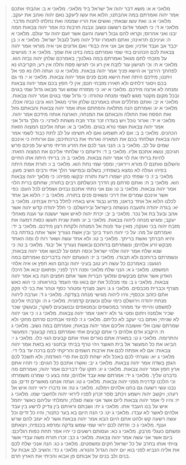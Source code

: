 > מלאכי א א: משא דבר יהוה אל ישראל ביד מלאכי.
> מלאכי א ב: אהבתי אתכם אמר יהוה ואמרתם במה אהבתנו; הלוא אח עשו ליעקב נאם יהוה ואהב את יעקב.
> מלאכי א ג: ואת עשו שנאתי; ואשים את הריו שממה ואת נחלתו לתנות מדבר.
> מלאכי א ד: כי תאמר אדום רששנו ונשוב ונבנה חרבות כה אמר יהוה צבאות המה יבנו ואני אהרוס; וקראו להם גבול רשעה והעם אשר זעם יהוה עד עולם.
> מלאכי א ה: ועיניכם תראינה; ואתם תאמרו יגדל יהוה מעל לגבול ישראל.
> מלאכי א ו: בן יכבד אב ועבד אדניו; ואם אב אני איה כבודי ואם אדונים אני איה מוראי אמר יהוה צבאות לכם הכהנים בוזי שמי ואמרתם במה בזינו את שמך.
> מלאכי א ז: מגישים על מזבחי לחם מגאל ואמרתם במה גאלנוך; באמרכם שלחן יהוה נבזה הוא.
> מלאכי א ח: וכי תגישון עור לזבח אין רע וכי תגישו פסח וחלה אין רע; הקריבהו נא לפחתך הירצך או הישא פניך אמר יהוה צבאות.
> מלאכי א ט: ועתה חלו נא פני אל ויחננו; מידכם היתה זאת הישא מכם פנים אמר יהוה צבאות.
> מלאכי א י: מי גם בכם ויסגר דלתים ולא תאירו מזבחי חנם; אין לי חפץ בכם אמר יהוה צבאות ומנחה לא ארצה מידכם.
> מלאכי א יא: כי ממזרח שמש ועד מבואו גדול שמי בגוים ובכל מקום מקטר מגש לשמי ומנחה טהורה:  כי גדול שמי בגוים אמר יהוה צבאות.
> מלאכי א יב: ואתם מחללים אותו באמרכם שלחן אדני מגאל הוא וניבו נבזה אכלו.
> מלאכי א יג: ואמרתם הנה מתלאה והפחתם אותו אמר יהוה צבאות והבאתם גזול ואת הפסח ואת החולה והבאתם את המנחה; הארצה אותה מידכם אמר יהוה.
> מלאכי א יד: וארור נוכל ויש בעדרו זכר ונדר וזבח משחת לאדני:  כי מלך גדול אני אמר יהוה צבאות ושמי נורא בגוים.
> מלאכי ב א: ועתה אליכם המצוה הזאת הכהנים.
> מלאכי ב ב: אם לא תשמעו ואם לא תשימו על לב לתת כבוד לשמי אמר יהוה צבאות ושלחתי בכם את המארה וארותי את ברכותיכם; וגם ארותיה כי אינכם שמים על לב.
> מלאכי ב ג: הנני גער לכם את הזרע וזריתי פרש על פניכם פרש חגיכם; ונשא אתכם אליו.
> מלאכי ב ד: וידעתם כי שלחתי אליכם את המצוה הזאת:  להיות בריתי את לוי אמר יהוה צבאות.
> מלאכי ב ה: בריתי היתה אתו החיים והשלום ואתנם לו מורא וייראני; ומפני שמי נחת הוא.
> מלאכי ב ו: תורת אמת היתה בפיהו ועולה לא נמצא בשפתיו; בשלום ובמישור הלך אתי ורבים השיב מעון.
> מלאכי ב ז: כי שפתי כהן ישמרו דעת ותורה יבקשו מפיהו:  כי מלאך יהוה צבאות הוא.
> מלאכי ב ח: ואתם סרתם מן הדרך הכשלתם רבים בתורה; שחתם ברית הלוי אמר יהוה צבאות.
> מלאכי ב ט: וגם אני נתתי אתכם נבזים ושפלים לכל העם:  כפי אשר אינכם שמרים את דרכי ונשאים פנים בתורה.
> מלאכי ב י: הלוא אב אחד לכלנו הלוא אל אחד בראנו; מדוע נבגד איש באחיו לחלל ברית אבתינו.
> מלאכי ב יא: בגדה יהודה ותועבה נעשתה בישראל ובירושלם:  כי חלל יהודה קדש יהוה אשר אהב ובעל בת אל נכר.
> מלאכי ב יב: יכרת יהוה לאיש אשר יעשנה ער וענה מאהלי יעקב; ומגיש מנחה ליהוה צבאות.
> מלאכי ב יג: וזאת שנית תעשו כסות דמעה את מזבח יהוה בכי ואנקה; מאין עוד פנות אל המנחה ולקחת רצון מידכם.
> מלאכי ב יד: ואמרתם על מה:  על כי יהוה העיד בינך ובין אשת נעוריך אשר אתה בגדתה בה והיא חברתך ואשת בריתך.
> מלאכי ב טו: ולא אחד עשה ושאר רוח לו ומה האחד מבקש זרע אלהים; ונשמרתם ברוחכם ובאשת נעוריך אל יבגד.
> מלאכי ב טז: כי שנא שלח אמר יהוה אלהי ישראל וכסה חמס על לבושו אמר יהוה צבאות; ונשמרתם ברוחכם ולא תבגדו.
> מלאכי ב יז: הוגעתם יהוה בדבריכם ואמרתם במה הוגענו:  באמרכם כל עשה רע טוב בעיני יהוה ובהם הוא חפץ או איה אלהי המשפט.
> מלאכי ג א: הנני שלח מלאכי ופנה דרך לפני; ופתאם יבוא אל היכלו האדון אשר אתם מבקשים ומלאך הברית אשר אתם חפצים הנה בא אמר יהוה צבאות.
> מלאכי ג ב: ומי מכלכל את יום בואו ומי העמד בהראותו:  כי הוא כאש מצרף וכברית מכבסים.
> מלאכי ג ג: וישב מצרף ומטהר כסף וטהר את בני לוי וזקק אתם כזהב וככסף; והיו ליהוה מגישי מנחה בצדקה.
> מלאכי ג ד: וערבה ליהוה מנחת יהודה וירושלם כימי עולם וכשנים קדמנית.
> מלאכי ג ה: וקרבתי אליכם למשפט והייתי עד ממהר במכשפים ובמנאפים ובנשבעים לשקר; ובעשקי שכר שכיר אלמנה ויתום ומטי גר ולא יראוני אמר יהוה צבאות.
> מלאכי ג ו: כי אני יהוה לא שניתי; ואתם בני יעקב לא כליתם.
> מלאכי ג ז: למימי אבתיכם סרתם מחקי ולא שמרתם שובו אלי ואשובה אליכם אמר יהוה צבאות; ואמרתם במה נשוב.
> מלאכי ג ח: היקבע אדם אלהים כי אתם קבעים אתי ואמרתם במה קבענוך:  המעשר והתרומה.
> מלאכי ג ט: במארה אתם נארים ואתי אתם קבעים הגוי כלו.
> מלאכי ג י: הביאו את כל המעשר אל בית האוצר ויהי טרף בביתי ובחנוני נא בזאת אמר יהוה צבאות:  אם לא אפתח לכם את ארבות השמים והריקתי לכם ברכה עד בלי די.
> מלאכי ג יא: וגערתי לכם באכל ולא ישחת לכם את פרי האדמה; ולא תשכל לכם הגפן בשדה אמר יהוה צבאות.
> מלאכי ג יב: ואשרו אתכם כל הגוים:  כי תהיו אתם ארץ חפץ אמר יהוה צבאות.
> מלאכי ג יג: חזקו עלי דבריכם אמר יהוה; ואמרתם מה נדברנו עליך.
> מלאכי ג יד: אמרתם שוא עבד אלהים; ומה בצע כי שמרנו משמרתו וכי הלכנו קדרנית מפני יהוה צבאות.
> מלאכי ג טו: ועתה אנחנו מאשרים זדים; גם נבנו עשי רשעה גם בחנו אלהים וימלטו.
> מלאכי ג טז: אז נדברו יראי יהוה איש אל רעהו; ויקשב יהוה וישמע ויכתב ספר זכרון לפניו ליראי יהוה ולחשבי שמו.
> מלאכי ג יז: והיו לי אמר יהוה צבאות ליום אשר אני עשה סגלה; וחמלתי עליהם כאשר יחמל איש על בנו העבד אתו.
> מלאכי ג יח: ושבתם וראיתם בין צדיק לרשע בין עבד אלהים לאשר לא עבדו.
> מלאכי ג יט: כי הנה היום בא בער כתנור; והיו כל זדים וכל עשה רשעה קש ולהט אתם היום הבא אמר יהוה צבאות אשר לא יעזב להם שרש וענף.
> מלאכי ג כ: וזרחה לכם יראי שמי שמש צדקה ומרפא בכנפיה; ויצאתם ופשתם כעגלי מרבק.
> מלאכי ג כא: ועסותם רשעים כי יהיו אפר תחת כפות רגליכם:  ביום אשר אני עשה אמר יהוה צבאות.
> מלאכי ג כב: זכרו תורת משה עבדי אשר צויתי אותו בחרב על כל ישראל חקים ומשפטים.
> מלאכי ג כג: הנה אנכי שלח לכם את אליה הנביא לפני בוא יום יהוה הגדול והנורא.
> מלאכי ג כד: והשיב לב אבות על בנים ולב בנים על אבותם פן אבוא והכיתי את הארץ חרם.
